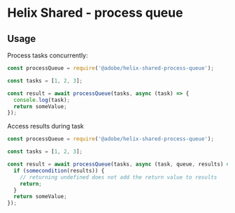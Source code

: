 # Helix Shared - process queue

## Usage

Process tasks concurrently:
```js
const processQueue = require('@adobe/helix-shared-process-queue');

const tasks = [1, 2, 3];

const result = await processQueue(tasks, async (task) => {
  console.log(task);
  return someValue;
});
```

Access results during task
```js
const processQueue = require('@adobe/helix-shared-process-queue');

const tasks = [1, 2, 3];

const result = await processQueue(tasks, async (task, queue, results) => {
  if (somecondition(results)) {
    // returning undefined does not add the return value to results
    return;
  }
  return someValue;
});
```

